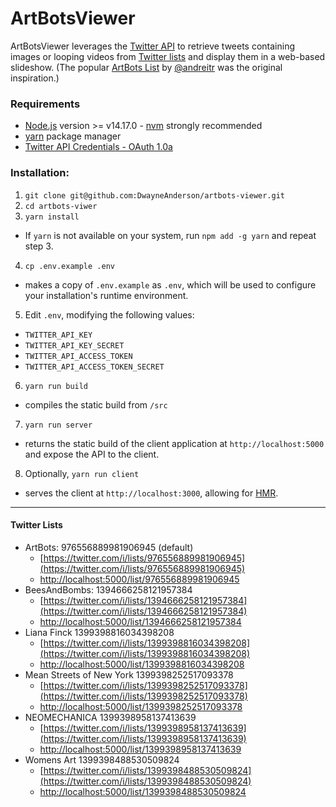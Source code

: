 # ArtBotsViewer

ArtBotsViewer leverages the [Twitter API](https://developer.twitter.com/) to retrieve tweets containing images or looping videos from [Twitter lists](https://help.twitter.com/en/using-twitter/twitter-lists)  and display them in a web-based slideshow. (The popular [ArtBots List](https://twitter.com/i/lists/976556889981906945) by [@andreitr](https://twitter.com/andreitr) was the original inspiration.)

### Requirements

* [Node.js](https://nodejs.org/) version >= v14.17.0 - [nvm](https://github.com/nvm-sh/nvm) strongly recommended
* [yarn](https://yarnpkg.com/) package manager
* [Twitter API Credentials - OAuth 1.0a](https://developer.twitter.com/en/docs/authentication/oauth-1-0a)

### Installation:
1) `git clone git@github.com:DwayneAnderson/artbots-viewer.git`
2) `cd artbots-viwer`
3) `yarn install`
* If `yarn` is not available on your system, run `npm add -g yarn` and repeat step 3.
4) `cp .env.example .env`
* makes a copy of `.env.example` as `.env`, which will be used to configure your installation's runtime environment.
5) Edit `.env`, modifying the following values:
* `TWITTER_API_KEY`
* `TWITTER_API_KEY_SECRET`
* `TWITTER_API_ACCESS_TOKEN`
* `TWITTER_API_ACCESS_TOKEN_SECRET`
6) `yarn run build`
* compiles the static build from `/src`
7) `yarn run server`
* returns the static build of the client application at `http://localhost:5000` and expose the API to the client.
8) Optionally, `yarn run client`
* serves the client at `http://localhost:3000`, allowing for [HMR](https://webpack.js.org/concepts/hot-module-replacement/).

-----------
#### Twitter Lists

* ArtBots: 976556889981906945 (default)
  * [https://twitter.com/i/lists/976556889981906945](https://twitter.com/i/lists/976556889981906945)
  * [http://localhost:5000/list/976556889981906945](http://localhost:5000/list/976556889981906945)
* BeesAndBombs: 1394666258121957384
  * [https://twitter.com/i/lists/1394666258121957384](https://twitter.com/i/lists/1394666258121957384)
  * [http://localhost:5000/list/1394666258121957384](http://localhost:5000/list/1394666258121957384)
* Liana Finck 1399398816034398208
  * [https://twitter.com/i/lists/1399398816034398208](https://twitter.com/i/lists/1399398816034398208)
  * [http://localhost:5000/list/1399398816034398208](http://localhost:5000/list/1399398816034398208)
* Mean Streets of New York 1399398252517093378
  * [https://twitter.com/i/lists/1399398252517093378](https://twitter.com/i/lists/1399398252517093378)
  * [http://localhost:5000/list/1399398252517093378](http://localhost:5000/list/1399398252517093378)
* NEOMECHANICA 1399398958137413639
  * [https://twitter.com/i/lists/1399398958137413639](https://twitter.com/i/lists/1399398958137413639)
  * [http://localhost:5000/list/1399398958137413639](http://localhost:5000/list/1399398958137413639)
* Womens Art 1399398488530509824
  * [https://twitter.com/i/lists/1399398488530509824](https://twitter.com/i/lists/1399398488530509824)
  * [http://localhost:5000/list/1399398488530509824](http://localhost:5000/list/1399398488530509824)